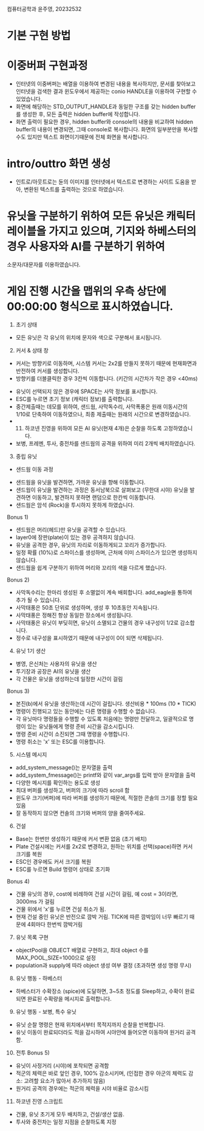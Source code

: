 컴퓨터공학과 윤주영, 20232532

# 기본 구현 방법
# 이중버퍼 구현과정
- 인터넷의 이중버퍼는 배열을 이용하여 변경된 내용을 복사하지만, 문서를 찾아보고 인터넷을 검색한 결과
윈도우에서 제공하는 conio HANDLE을 이용하여 구현할 수 있었습니다.
- 화면에 해당하는 STD_OUTPUT_HANDLE과 동일한 구조를 갖는 hidden buffer를 생성한 후, 
  모든 출력은 hidden buffer에 작성합니다.
- 화면 출력이 필요한 경우, hidden buffer와 console의 내용을 비교하여 hidden buffer의 내용이 
  변경되면, 그때 console로 복사합니다. 화면의 일부분만을 복사할 수도 있지만 텍스트 화면이기때문에
  전체 화면을 복사합니다. 

# intro/outtro 화면 생성
- 인트로/아웃트로는 듄의 이미지를 인터넷에서 텍스트로 변경하는 사이트 도움을 받아, 변환된 텍스트를 
  출력하는 것으로 하였습니다.

# 유닛을 구분하기 위하여 모든 유닛은 캐릭터 레이블을 가지고 있으며, 기지와 하베스터의 경우 사용자와 AI를 구분하기 위하여
  소문자/대문자를 이용하였습니다.
# 게임 진행 시간을 맵위의 우측 상단에 00:00:00 형식으로 표시하였습니다.

1) 초기 상태
- 모든 유닛은 각 유닛의 위치에 문자와 색으로 구분해서 표시됩니다.

2) 커서 & 상태 창
- 커서는 방향키로 이동하며, 시스템 커서는 2x2를 만들지 못하기 때문에 현재화면과 반전하여 커서를 생성합니다.
- 방향키를 더블클릭한 경우 3칸씩 이동합니다. (키간의 시간차가 작은 경우 <40ms)

* 유닛이 선택되지 않은 경우에 SPACE는 사막 정보를 표시합니다.
* ESC를 누르면 초기 정보 (캐릭터 정보)를 출력합니다.
* 중간제출때는 데모를 위하여, 샌드웜, 사막독수리, 사막폭풍은 원래 이동시간의 1/10로 단축하여 이동하였으나, 
  최종 제출때는 원래의 시간으로 변경하였습니다.
* 11) 하코넨 진영을 위하여 모든 AI 유닛(현재 4개)은 순찰을 하도록 고정하였습니다.
* 보병, 프레멘, 투사, 중전차를 샌드웜의 공격을 위하여 미리 2개씩 배치하였습니다.

3) 중립 유닛
* 샌드웜 이동 과정
- 샌드웜을 유닛을 발견하면, 가까운 유닛을 향해 이동합니다.
- 샌드웜이 유닛을 발견하는 과정은 동서남북으로 살펴보고 (무한대 시야) 
  유닛을 발견하면 이동하고, 발견하지 못하면 랜덤으로 한칸씩 이동합니다.
- 샌드웜은 암석 (Rock)을 투시하지 못하게 하였습니다.

Bonus 1)
- 샌드웜은 머리(헤드)만 유닛을 공격할 수 있습니다.
- layer0에 장판(plate)이 있는 경우 공격하지 않습니다.
- 유닛을 공격한 경우, 유닛의 자리로 이동하게되고 꼬리가 증가합니다.
- 일정 확률 (10%)로 스파이스를 생성하며, 근처에 이미 스파이스가 있으면 생성하지 않습니다.
- 샌드웜을 쉽게 구분하기 위하여 머리와 꼬리의 색을 다르게 했습니다.

Bonus 2)
- 사막독수리는 한마리 생성된 후 소멸없이 계속 배회합니다. add_eagle을 통하여 추가 될 수 있습니다.
- 사막태풍은 50초 단위로 생성하며, 생성 후 10초동안 지속됩니다.
- 사막태풍은 정해진 항상 동일한 장소에서 생성됩니다.
- 사막태풍은 유닛이 부딪히면, 유닛이 소멸되고 건물의 경우 내구성이 1/2로 감소합니다.
- 정수로 내구성을 표시하였기 때문에 내구성이 0이 되면 삭제됩니다.

4) 유닛 1기 생산
* 병영, 은신처는 사용자의 유닛을 생산
* 투기장과 공장은 AI의 유닛을 생산
* 각 건물은 유닛을 생성하는데 일정한 시간이 걸림

Bonus 3)
- 본진(b)에서 유닛을 생산하는데 시간이 걸립니다. 생산비용 * 100ms (10 * TICK)
- 명령이 진행되고 있는 동안에는 다른 명령을 수행할 수 없습니다.
- 각 유닛마다 명령들을 수행할 수 있도록 처음에는 명령만 전달하고, 일괄적으로 명령이 있는 유닛들에게 명령 준비 시간을 감소시킵니다.
- 명령 준비 시간이 소진되면 그때 명령을 수행합니다.
- 명령 취소는 'x' 또는 ESC를 이용합니다.

5) 시스템 메시지
* add_system_message()는 문자열을 출력
* add_system_fmessage()는 printf와 같이 var_args를 입력 받아 문자열을 출력
* 다양한 메시지를 확인하는 용도로 생성
* 최대 버퍼를 생성하고, 버퍼의 크기에 따라 scroll 함
* 윈도우 크기(버퍼)에 따라 버퍼를 생성하기 때문에, 적절한 콘솔의 크기를 정할 필요 있음
* 잘 동작하지 않으면 컨솔의 크기와 버퍼의 양을 줄여주세요.

6) 건설
- Base는 한번만 생성하기 때문에 커서 변환 없음 (초기 배치)
- Plate 건설시에는 커서를 2x2로 변경하고, 원하는 위치를 선택(space)하면 커서 크기를 복원
- ESC인 경우에도 커서 크기를 복원
- ESC를 누르면 Build 명령어 상태로 초기화

Bonus 4)
- 건물 유닛의 경우, cost에 비례하여 건설 시간이 걸림, 예 cost = 3이라면, 3000ms 가 걸림
- 건물 위에서 'x'를 누르면 건설 취소가 됨.
- 현재 건설 중인 유닛은 반전으로 깜박 거림. TICK에 따른 깜박임이 너무 빠르기 때문에 4회마다 한번씩 깜박거림

7) 유닛 목록 구현
* objectPool을 OBJECT 배열로 구현하고, 최대 object 수를 MAX_POOL_SIZE=1000으로 설정
* population과 supply에 따라 object 생성 여부 결정 (초과하면 생성 명령 무시)

8) 유닛 행동 - 하베스터
* 하베스터가 수확장소 (spice)에 도달하면, 3~5초 정도를 Sleep하고, 수확이 완료되면 완료된 수확량을 메시지로 출력합니다.

9) 유닛 행동 - 보병, 특수 유닛
* 유닛 순찰 명령은 현재 위치에서부터 목적지까지 순찰을 반복합니다.
* 유닛 이동이 완료되더라도 적을 감시하여 시야안에 들어오면 이동하여 원거리 공격함.

10) 전투
Bonus 5)
- 유닛이 사정거리 (시야)에 포착되면 공격함
- 적군의 체력은 바로 앞인 경우, 100% 감소시키며, (인접한 경우 아군의 체력도 감소: 고려할 요소가 많아서 추가하지 않음)
- 원거리 공격의 경우에는 적군의 체력을 시야 비율로 감소시킴

11) 하코넨 진영 스크립트
* 건물, 유닛 초기게 모두 배치하고, 건설/생산 없음.
* 투사와 중전차는 일정 지점을 순찰하도록 지정
